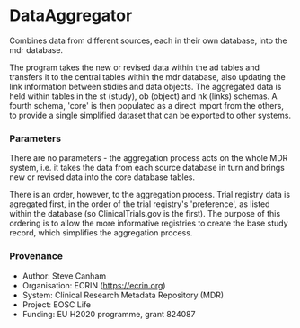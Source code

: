 # DataAggregator
Combines data from different sources, each in their own database, into the mdr database.

The program takes the new or revised data within the ad tables and transfers it to the central tables within the mdr database, also updating the link information between stidies and data objects. The aggregated data is held within tables in the st (study), ob (object) and nk (links) schemas. A fourth schema, 'core' is then populated as a direct import from the others, to provide a single simplified dataset that can be exported to other systems. 

### Parameters
There are no parameters - the aggregation process acts on the whole MDR system, i.e. it takes the data from each source database in turn and brings new or revised data into the core database tables.

There is an order, however, to the aggregation process. Trial registry data is agregated first, in the order of the trial registry's 'preference', as listed within the database (so ClinicalTrials.gov is the first). The purpose of this ordering is to allow the more informative registries to create the base study record, which simplifies the aggregation process.

### Provenance
* Author: Steve Canham
* Organisation: ECRIN (https://ecrin.org)
* System: Clinical Research Metadata Repository (MDR)
* Project: EOSC Life
* Funding: EU H2020 programme, grant 824087

